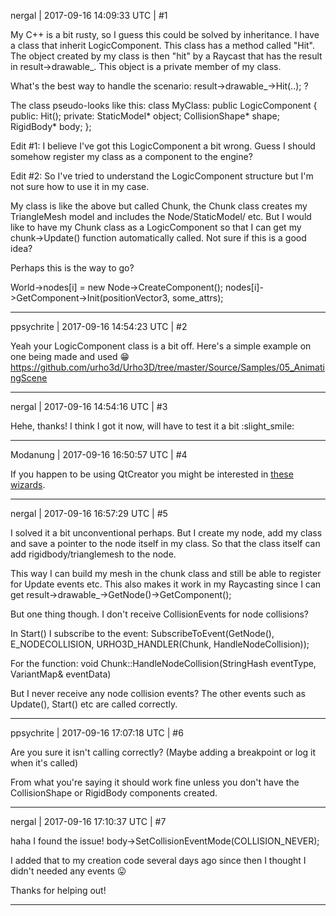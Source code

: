 nergal | 2017-09-16 14:09:33 UTC | #1

My C++ is a bit rusty, so I guess this could be solved by inheritance. I have a class that inherit LogicComponent. This class has a method called "Hit". The object created by my class is then "hit" by a Raycast that has the result in result->drawable_. This object is a private member of my class. 

What's the best way to handle the scenario: result->drawable_->Hit(..); ?

The class pseudo-looks like this:
    class MyClass: public LogicComponent
    {
       public:
             Hit();
       private:
             StaticModel* object;
             CollisionShape* shape;
             RigidBody* body;
    };

Edit #1: I believe I've got this LogicComponent a bit wrong. Guess I should somehow register my class as a component to the engine?

Edit #2: So I've tried to understand the LogicComponent structure but I'm not sure how to use it in my case.

My class is like the above but called Chunk, the Chunk class creates my TriangleMesh model and includes the Node/StaticModel/ etc. But I would like to have my Chunk class as a LogicComponent so that I can get my chunk->Update() function automatically called. Not sure if this is a good idea?

Perhaps this is the way to go?

World->nodes[i] = new Node->CreateComponent<Chunk>();
nodes[i]->GetComponent<Chunk>->Init(positionVector3, some_attrs);

-------------------------

ppsychrite | 2017-09-16 14:54:23 UTC | #2

Yeah your LogicComponent class is a bit off.
Here's a simple example on one being made and used :grin:
https://github.com/urho3d/Urho3D/tree/master/Source/Samples/05_AnimatingScene

-------------------------

nergal | 2017-09-16 14:54:16 UTC | #3

Hehe, thanks! I think I got it now, will have to test it a bit :slight_smile:

-------------------------

Modanung | 2017-09-16 16:50:57 UTC | #4

If you happen to be using QtCreator you might be interested in [these wizards](https://github.com/LucKeyProductions/QtCreatorUrho3DWizards).

-------------------------

nergal | 2017-09-16 16:57:29 UTC | #5

I solved it a bit unconventional perhaps. But I create my node, add my class and save a pointer to the node itself in my class. So that the class itself can add rigidbody/trianglemesh to the node.

This way I can build my mesh in the chunk class and still be able to register for Update events etc. This also makes it work in my Raycasting since I can get result->drawable_->GetNode()->GetComponent<Chunk>();

But one thing though. I don't receive CollisionEvents for node collisions?

In Start() I subscribe to the event: 
SubscribeToEvent(GetNode(), E_NODECOLLISION, URHO3D_HANDLER(Chunk, HandleNodeCollision));

For the function:
void Chunk::HandleNodeCollision(StringHash eventType, VariantMap& eventData)

But I never receive any node collision events? The other events such as Update(), Start() etc are called correctly.

-------------------------

ppsychrite | 2017-09-16 17:07:18 UTC | #6

Are you sure it isn't calling correctly? (Maybe adding a breakpoint or log it when it's called) 

From what you're saying it should work fine unless you don't have the CollisionShape or RigidBody components created.

-------------------------

nergal | 2017-09-16 17:10:37 UTC | #7

haha I found the issue!
        body->SetCollisionEventMode(COLLISION_NEVER);

I added  that to my creation code several days ago since then I thought I didn't needed any events :stuck_out_tongue:

Thanks for helping out!

-------------------------


